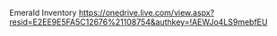 Emerald Inventory
https://onedrive.live.com/view.aspx?resid=E2EE9E5FA5C12676%21108754&authkey=!AEWJo4LS9mebfEU
